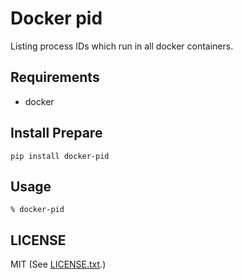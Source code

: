 # Docker pid
Listing process IDs which run in all docker containers.

## Requirements
- docker

## Install Prepare
```
pip install docker-pid
```

## Usage
```
% docker-pid
```

## LICENSE
MIT (See [LICENSE.txt](/LICENSE.txt).)
